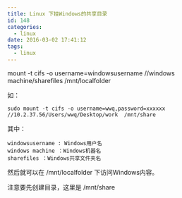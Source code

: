 ```yaml
---
title: Linux 下挂Windows的共享目录
id: 148
categories:
  - linux
date: 2016-03-02 17:41:12
tags:
  - linux
---
```


mount -t cifs -o username=windowsusername //windows machine/sharefiles /mnt/localfolder

如：
```
sudo mount -t cifs -o username=wwq,password=xxxxxx  //10.2.37.56/Users/wwq/Desktop/work  /mnt/share
```
其中：
```
windowsusername : Windows用户名
windows machine ：Windows机器名
sharefiles ：Windows共享文件夹名
```

然后就可以在 /mnt/localfolder 下访问Windows内容。

注意要先创建目录，这里是 /mnt/share
